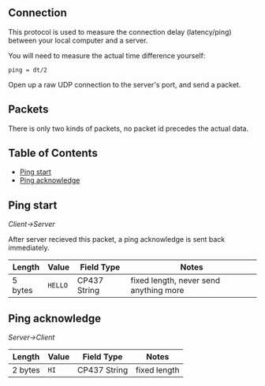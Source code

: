 ## Connection

This protocol is used to measure the connection delay (latency/ping) between your local computer and a server.

You will need to measure the actual time difference yourself:

```
ping = dt/2
```

Open up a raw UDP connection to the server's port, and send a packet.

## Packets

There is only two kinds of packets, no packet id precedes the actual data.

## Table of Contents
* [Ping start](#ping-start)
* [Ping acknowledge](#ping-acknowledge)

## Ping start
*Client->Server*

After server recieved this packet, a ping acknowledge is sent back immediately.

| Length  | Value   | Field Type   | Notes                                  |
| ------- | ------- | ------------ | -------------------------------------- |
| 5 bytes | `HELLO` | CP437 String | fixed length, never send anything more |

## Ping acknowledge
*Server->Client*

| Length  | Value | Field Type   | Notes        |
| ------- | ----- | ------------ | ------------ |
| 2 bytes | `HI`  | CP437 String | fixed length |
